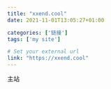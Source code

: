 ```yaml
---
title: "xxend.cool"
date: 2021-11-01T13:05:27+01:00

categories: ['链接']
tags: ['my site']

# Set your external url
link: "https://xxend.cool"
---
```

主站
